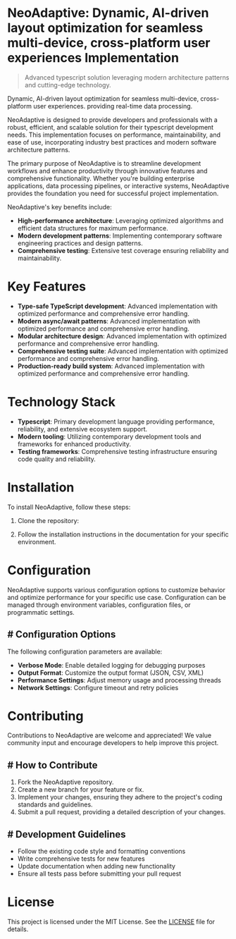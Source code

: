<!-- fallback_NeoAdaptive_20250727062425_63162 -->

# NeoAdaptive: Dynamic, AI-driven layout optimization for seamless multi-device, cross-platform user experiences Implementation
> Advanced typescript solution leveraging modern architecture patterns and cutting-edge technology.

Dynamic, AI-driven layout optimization for seamless multi-device, cross-platform user experiences. providing real-time data processing.

NeoAdaptive is designed to provide developers and professionals with a robust, efficient, and scalable solution for their typescript development needs. This implementation focuses on performance, maintainability, and ease of use, incorporating industry best practices and modern software architecture patterns.

The primary purpose of NeoAdaptive is to streamline development workflows and enhance productivity through innovative features and comprehensive functionality. Whether you're building enterprise applications, data processing pipelines, or interactive systems, NeoAdaptive provides the foundation you need for successful project implementation.

NeoAdaptive's key benefits include:

* **High-performance architecture**: Leveraging optimized algorithms and efficient data structures for maximum performance.
* **Modern development patterns**: Implementing contemporary software engineering practices and design patterns.
* **Comprehensive testing**: Extensive test coverage ensuring reliability and maintainability.

# Key Features

* **Type-safe TypeScript development**: Advanced implementation with optimized performance and comprehensive error handling.
* **Modern async/await patterns**: Advanced implementation with optimized performance and comprehensive error handling.
* **Modular architecture design**: Advanced implementation with optimized performance and comprehensive error handling.
* **Comprehensive testing suite**: Advanced implementation with optimized performance and comprehensive error handling.
* **Production-ready build system**: Advanced implementation with optimized performance and comprehensive error handling.

# Technology Stack

* **Typescript**: Primary development language providing performance, reliability, and extensive ecosystem support.
* **Modern tooling**: Utilizing contemporary development tools and frameworks for enhanced productivity.
* **Testing frameworks**: Comprehensive testing infrastructure ensuring code quality and reliability.

# Installation

To install NeoAdaptive, follow these steps:

1. Clone the repository:


2. Follow the installation instructions in the documentation for your specific environment.

# Configuration

NeoAdaptive supports various configuration options to customize behavior and optimize performance for your specific use case. Configuration can be managed through environment variables, configuration files, or programmatic settings.

## # Configuration Options

The following configuration parameters are available:

* **Verbose Mode**: Enable detailed logging for debugging purposes
* **Output Format**: Customize the output format (JSON, CSV, XML)
* **Performance Settings**: Adjust memory usage and processing threads
* **Network Settings**: Configure timeout and retry policies

# Contributing

Contributions to NeoAdaptive are welcome and appreciated! We value community input and encourage developers to help improve this project.

## # How to Contribute

1. Fork the NeoAdaptive repository.
2. Create a new branch for your feature or fix.
3. Implement your changes, ensuring they adhere to the project's coding standards and guidelines.
4. Submit a pull request, providing a detailed description of your changes.

## # Development Guidelines

* Follow the existing code style and formatting conventions
* Write comprehensive tests for new features
* Update documentation when adding new functionality
* Ensure all tests pass before submitting your pull request

# License

This project is licensed under the MIT License. See the [LICENSE](https://github.com/marcmotta/NeoAdaptive/blob/main/LICENSE) file for details.
